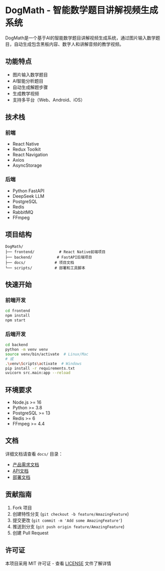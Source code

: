 # DogMath - 智能数学题目讲解视频生成系统

DogMath是一个基于AI的智能数学题目讲解视频生成系统，通过图片输入数学题目，自动生成包含黑板内容、数字人和讲解音频的教学视频。

## 功能特点

- 图片输入数学题目
- AI智能分析题目
- 自动生成解题步骤
- 生成教学视频
- 支持多平台（Web、Android、iOS）

## 技术栈

### 前端
- React Native
- Redux Toolkit
- React Navigation
- Axios
- AsyncStorage

### 后端
- Python FastAPI
- DeepSeek LLM
- PostgreSQL
- Redis
- RabbitMQ
- FFmpeg

## 项目结构

```
DogMath/
├── frontend/           # React Native前端项目
├── backend/           # FastAPI后端项目
├── docs/             # 项目文档
└── scripts/          # 部署和工具脚本
```

## 快速开始

### 前端开发

```bash
cd frontend
npm install
npm start
```

### 后端开发

```bash
cd backend
python -m venv venv
source venv/bin/activate  # Linux/Mac
# 或
.\venv\Scripts\activate  # Windows
pip install -r requirements.txt
uvicorn src.main:app --reload
```

## 环境要求

- Node.js >= 16
- Python >= 3.8
- PostgreSQL >= 13
- Redis >= 6
- FFmpeg >= 4.4

## 文档

详细文档请查看 `docs/` 目录：
- [产品需求文档](docs/PRD.md)
- [API文档](docs/API.md)
- [部署文档](docs/DEPLOY.md)

## 贡献指南

1. Fork 项目
2. 创建特性分支 (`git checkout -b feature/AmazingFeature`)
3. 提交更改 (`git commit -m 'Add some AmazingFeature'`)
4. 推送到分支 (`git push origin feature/AmazingFeature`)
5. 创建 Pull Request

## 许可证

本项目采用 MIT 许可证 - 查看 [LICENSE](LICENSE) 文件了解详情 